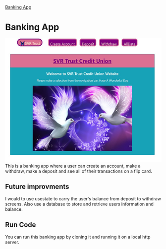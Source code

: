 <a href="https://github.com/TennWilliams/Bank"> Banking App </a>
# Banking App
<img src="Screenshot.jpg" width="600" height="400">
This is a banking app where a user can create an account, make a withdraw, make a deposit and see all of their transactions on a flip card. 

## Future improvments 
I would to use usestate to carry the user's balance from deposit to withdraw screens.  Also use a database to store and retrieve users information and balance.

## Run Code
You can run this banking app by cloning it and running it on a local http server.
